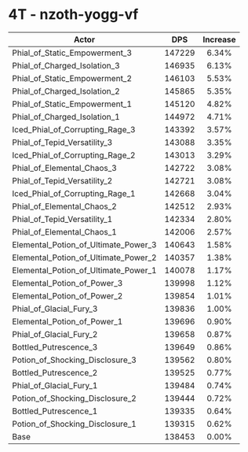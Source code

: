 # 4T - nzoth-yogg-vf
| Actor | DPS | Increase |
|---|:---:|:---:|
|Phial_of_Static_Empowerment_3|147229|6.34%|
|Phial_of_Charged_Isolation_3|146935|6.13%|
|Phial_of_Static_Empowerment_2|146103|5.53%|
|Phial_of_Charged_Isolation_2|145865|5.35%|
|Phial_of_Static_Empowerment_1|145120|4.82%|
|Phial_of_Charged_Isolation_1|144972|4.71%|
|Iced_Phial_of_Corrupting_Rage_3|143392|3.57%|
|Phial_of_Tepid_Versatility_3|143088|3.35%|
|Iced_Phial_of_Corrupting_Rage_2|143013|3.29%|
|Phial_of_Elemental_Chaos_3|142722|3.08%|
|Phial_of_Tepid_Versatility_2|142721|3.08%|
|Iced_Phial_of_Corrupting_Rage_1|142668|3.04%|
|Phial_of_Elemental_Chaos_2|142512|2.93%|
|Phial_of_Tepid_Versatility_1|142334|2.80%|
|Phial_of_Elemental_Chaos_1|142006|2.57%|
|Elemental_Potion_of_Ultimate_Power_3|140643|1.58%|
|Elemental_Potion_of_Ultimate_Power_2|140357|1.38%|
|Elemental_Potion_of_Ultimate_Power_1|140078|1.17%|
|Elemental_Potion_of_Power_3|139998|1.12%|
|Elemental_Potion_of_Power_2|139854|1.01%|
|Phial_of_Glacial_Fury_3|139836|1.00%|
|Elemental_Potion_of_Power_1|139696|0.90%|
|Phial_of_Glacial_Fury_2|139658|0.87%|
|Bottled_Putrescence_3|139649|0.86%|
|Potion_of_Shocking_Disclosure_3|139562|0.80%|
|Bottled_Putrescence_2|139525|0.77%|
|Phial_of_Glacial_Fury_1|139484|0.74%|
|Potion_of_Shocking_Disclosure_2|139444|0.72%|
|Bottled_Putrescence_1|139335|0.64%|
|Potion_of_Shocking_Disclosure_1|139315|0.62%|
|Base|138453|0.00%|
